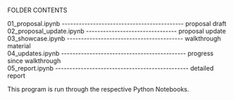 FOLDER CONTENTS

01_proposal.ipynb ------------------------------------------- proposal draft              
02_proposal_update.ipynb -------------------------------- proposal update             
03_showcase.ipynb ----------------------------------------- walkthrough material            
04_updates.ipynb -------------------------------------------- progress since walkthrough         
05_report.ipynb ----------------------------------------------- detailed report       

This program is run through the respective Python Notebooks.
